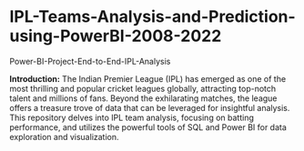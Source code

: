 # IPL-Teams-Analysis-and-Prediction-using-PowerBI-2008-2022
Power-BI-Project-End-to-End-IPL-Analysis

**Introduction:**
The Indian Premier League (IPL) has emerged as one of the most thrilling and popular cricket leagues globally, attracting top-notch talent and millions of fans. Beyond the exhilarating matches, the league offers a treasure trove of data that can be leveraged for insightful analysis. This repository delves into IPL team analysis, focusing on batting performance, and utilizes the powerful tools of SQL and Power BI for data exploration and visualization.

